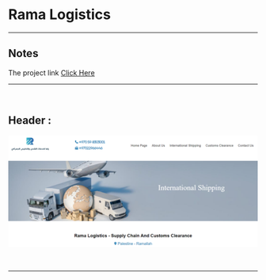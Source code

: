 
<h1>Rama Logistics</h1>

<hr>
  <h2>Notes</h2>
 <p> The project link <a href="https://64a876ae5489340f7876a733--friendly-shortbread-691b0b.netlify.app/index.html">Click Here</a>  <p>

<hr>
<br>
 <h2>Header : </h2>


![Alt text](/assets/img/Screenshot%202024-07-04%20182445.png)

<br>

<hr>
